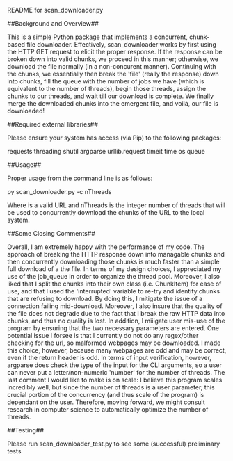 README for scan_downloader.py

##Background and Overview##

This is a simple Python package that implements a concurrent, chunk-based file downloader. 
Effectively, scan_downloader works by first using the HTTP GET request to elicit the proper
response.  If the response can be broken down into valid chunks, we proceed in this manner;
otherwise, we download the file normally (in a non-concurent manner).  Continuing with
the chunks, we essentially then break the 'file' (really the response) down into chunks,
fill the queue with the number of jobs we have (which is equivalent to the number of 
threads), begin those threads, assign the chunks to our threads, and wait till our
download is complete.  We finally merge the downloaded chunks into the emergent file,
and voilà, our file is downloaded!


##Required external libraries##

Please ensure your system has access (via Pip) to the following packages:

requests
threading
shutil
argparse
urllib.request
timeit
time
os
queue

##Usage##

Proper usage from the command line is as follows:

py scan_downloader.py <URL> -c nThreads

Where <URL> is a valid URL and nThreads is the integer number of threads that will be used to concurrently download the
chunks of the URL to the local system.  


##Some Closing Comments##

Overall, I am extremely happy with the performance of my code.  The approach of breaking the HTTP response down into
managable chunks and then concurrently downloading those chunks is much faster than a simple full download of a the file.
In terms of my design choices, I appreciated my use of the job_queue in order to organize the thread pool.  Moreover,
I also liked that I split the chunks into their own class (i.e. ChunkItem) for ease of use, and that I used the
'interrupted' variable to re-try and identify chunks that are refusing to download.  By doing this, I mitigate
the issue of a connection failing mid-download.  Moreover, I also insure that the quality of the file does not
degrade due to the fact that I break the raw HTTP data into chunks, and thus no quality is lost.  In addition,
I miiigate user mis-use of the program by ensuring that the two necessary parameters are entered.  One potential
issue I forsee is that I currently do not do any regex/other checking for the url, so malformed webpages may be downloaded.
I made this choice, however, because many webpages are odd and may be correct, even if the return header is odd.  In terms
of input verification, however, argparse does check the type of the input for the CLI arguments, so a user can never put 
a letter/non-numeric 'number' for the number of threads.  The last comment I would like to make is on scale: I believe
this program scales incredibly well, but since the number of threads is a user parameter, this crucial portion of the
concurrency (and thus scale of the program) is dependant on the user.  Therefore, moving forward, we might 
consult research in computer science to automatically optimize the number of threads.  

##Testing##

Please run scan_downloader_test.py to see some (successful) preliminary tests
